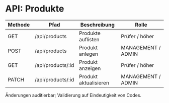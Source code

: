 # API: Produkte

| Methode | Pfad | Beschreibung | Rolle |
| ------- | ---- | ------------ | ----- |
| GET | /api/products | Produkte auflisten | Prüfer / höher |
| POST | /api/products | Produkt anlegen | MANAGEMENT / ADMIN |
| GET | /api/products/:id | Produkt anzeigen | Prüfer / höher |
| PATCH | /api/products/:id | Produkt aktualisieren | MANAGEMENT / ADMIN |

Änderungen auditierbar; Validierung auf Eindeutigkeit von Codes.

